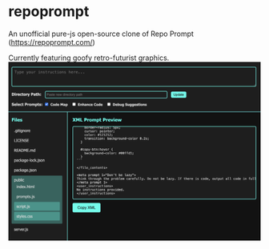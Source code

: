 # repoprompt
An unofficial pure-js open-source clone of Repo Prompt (https://repoprompt.com/)

Currently featuring goofy retro-futurist graphics.
![UI PNG](assets/ui.png)